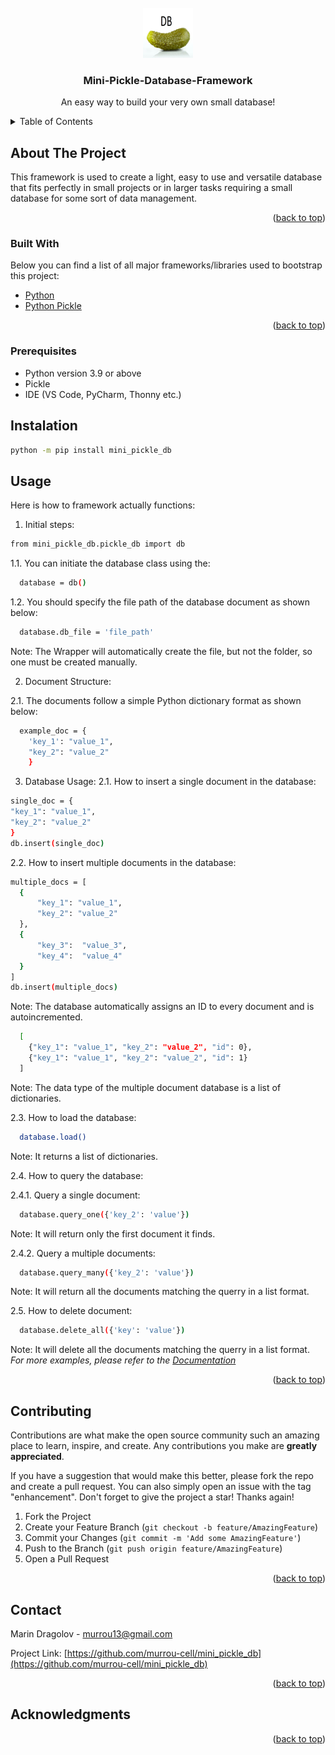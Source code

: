 <div id="top"></div>

<!-- PROJECT LOGO -->
<br />
<div align="center">
  <a href="https://github.com/murrou-cell/mini_pickle_db">
    <img src="https://github.com/murrou-cell/mini_pickle_db/raw/main/images/logo.png" alt="Logo" width="80" height="80">
  </a>

  <h3 align="center">Mini-Pickle-Database-Framework</h3>

  <p align="center">
    An easy way to build your very own small database!
    <br />
  </p>
</div>



<!-- TABLE OF CONTENTS -->
<details>
  <summary>Table of Contents</summary>
  <ol>
    <li>
      <a href="#about-the-project">About The Project</a>
      <ul>
        <li><a href="#built-with">Built With</a></li>
        <li><a href="#prerequisites">Prerequisites</a></li>
        <li><a href="#installation">Installation</a></li>
      </ul>
    </li>
    <li><a href="#usage">Usage</a></li>
    <li><a href="#contributing">Contributing</a></li>
    <li><a href="#contact">Contact</a></li>
    <li><a href="#acknowledgments">Acknowledgments</a></li>
  </ol>
</details>



<!-- ABOUT THE PROJECT -->
## About The Project

This framework is used to create a light, easy to use and versatile database that fits perfectly in small projects or in larger tasks requiring a small database for some sort of data management.

<p align="right">(<a href="#top">back to top</a>)</p>



### Built With

Below you can find a list of all major frameworks/libraries used to bootstrap this project:

* [Python](https://www.python.org/)
* [Python Pickle](https://docs.python.org/3/library/pickle.html)

<p align="right">(<a href="#top">back to top</a>)</p>



<!-- GETTING STARTED -->

### Prerequisites

* Python version 3.9 or above
* Pickle
* IDE (VS Code, PyCharm, Thonny etc.)

## Instalation
  ```sh
  python -m pip install mini_pickle_db
  ```

<!-- USAGE EXAMPLES -->
## Usage

Here is how to framework actually functions: 

1. Initial steps:

  ```sh
  from mini_pickle_db.pickle_db import db
  ```
  1.1. You can initiate the database class using the: 
  ```sh
    database = db()
  ```
  1.2. You should specify the file path of the database document as shown below: 
  ```sh
    database.db_file = 'file_path'
  ```
  Note: The Wrapper will automatically create the file, but not the folder, so one must be created manually. 



2. Document Structure: 

  2.1. The documents follow a simple Python dictionary format as shown below: 
  ```sh
    example_doc = {
      'key_1': "value_1",
      "key_2": "value_2"
      }
  ```


3. Database Usage:
  2.1. How to insert a single document in the database: 
  ```sh
  single_doc = {
"key_1": "value_1",
"key_2": "value_2"
}
db.insert(single_doc)
  ```
  2.2. How to insert multiple documents in the database: 
  ```sh
  multiple_docs = [
    {
        "key_1": "value_1",
        "key_2": "value_2"
    },
    {
        "key_3":  "value_3",
        "key_4":  "value_4"
    }
  ]
  db.insert(multiple_docs)
  ```
  Note: The database automatically assigns an ID to every document and is autoincremented.
  ```sh
    [
      {"key_1": "value_1", "key_2": "value_2", "id": 0}, 
      {"key_1": "value_1", "key_2": "value_2", "id": 1}
    ]
  ```
  Note: The data type of the multiple document database is a list of dictionaries.

  2.3. How to load the database: 
  ```sh
    database.load()
  ```
  Note: It returns a list of dictionaries. 

  2.4. How to query the database:

  2.4.1. Query a single document: 
  ```sh
    database.query_one({'key_2': 'value'})
  ```
  Note: It will return only the first document it finds. 

  2.4.2. Query a multiple documents:
  ```sh
    database.query_many({'key_2': 'value'})
  ```
  Note: It will return all the documents matching the querry in a list format.

  2.5. How to delete document:
  ```sh
    database.delete_all({'key': 'value'})
  ```
  Note: It will delete all the documents matching the querry in a list format.
_For more examples, please refer to the [Documentation](https://docs.python.org/3/library/pickle.html)_

<p align="right">(<a href="#top">back to top</a>)</p>

<!-- CONTRIBUTING -->
## Contributing

Contributions are what make the open source community such an amazing place to learn, inspire, and create. Any contributions you make are **greatly appreciated**.

If you have a suggestion that would make this better, please fork the repo and create a pull request. You can also simply open an issue with the tag "enhancement".
Don't forget to give the project a star! Thanks again!

1. Fork the Project
2. Create your Feature Branch (`git checkout -b feature/AmazingFeature`)
3. Commit your Changes (`git commit -m 'Add some AmazingFeature'`)
4. Push to the Branch (`git push origin feature/AmazingFeature`)
5. Open a Pull Request

<p align="right">(<a href="#top">back to top</a>)</p>


<!-- CONTACT -->
## Contact

Marin Dragolov - murrou13@gmail.com

Project Link: [https://github.com/murrou-cell/mini_pickle_db](https://github.com/murrou-cell/mini_pickle_db)

<p align="right">(<a href="#top">back to top</a>)</p>



<!-- ACKNOWLEDGMENTS -->
## Acknowledgments
<!--
Use this space to list resources you find helpful and would like to give credit to. I've included a few of my favorites to kick things off!

* [Configuration Parser Framework](https://github.com/murrou-cell/configuration_parser)

* [ I've used 2](link)
* [ I've used 3](link)
* [ I've used 4](link)
* [ I've used 5](link)
-->

<p align="right">(<a href="#top">back to top</a>)</p>

